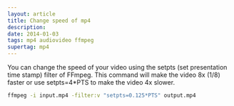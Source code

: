 ```yaml
---
layout: article
title: Change speed of mp4
description:
date: 2014-01-03
tags: mp4 audiovideo ffmpeg
supertag: mp4
---
```


You can change the speed of your video using the setpts (set presentation time stamp) filter of FFmpeg. This command will make the video 8x (1/8) faster or use setpts=4*PTS to make the video 4x slower.

```bash
ffmpeg -i input.mp4 -filter:v "setpts=0.125*PTS" output.mp4
```
